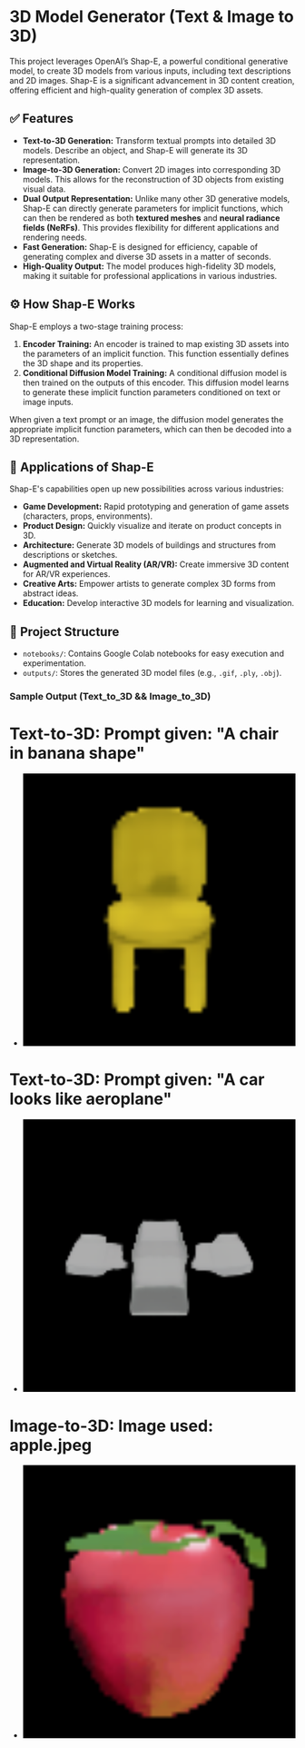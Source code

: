 # 3D Model Generator (Text & Image to 3D)

This project leverages OpenAI’s Shap-E, a powerful conditional generative model, to create 3D models from various inputs, including text descriptions and 2D images. Shap-E is a significant advancement in 3D content creation, offering efficient and high-quality generation of complex 3D assets.

## ✅ Features
- **Text-to-3D Generation:** Transform textual prompts into detailed 3D models. Describe an object, and Shap-E will generate its 3D representation.
- **Image-to-3D Generation:** Convert 2D images into corresponding 3D models. This allows for the reconstruction of 3D objects from existing visual data.
- **Dual Output Representation:** Unlike many other 3D generative models, Shap-E can directly generate parameters for implicit functions, which can then be rendered as both **textured meshes** and **neural radiance fields (NeRFs)**. This provides flexibility for different applications and rendering needs.
- **Fast Generation:** Shap-E is designed for efficiency, capable of generating complex and diverse 3D assets in a matter of seconds.
- **High-Quality Output:** The model produces high-fidelity 3D models, making it suitable for professional applications in various industries.

## ⚙️ How Shap-E Works
Shap-E employs a two-stage training process:
1.  **Encoder Training:** An encoder is trained to map existing 3D assets into the parameters of an implicit function. This function essentially defines the 3D shape and its properties.
2.  **Conditional Diffusion Model Training:** A conditional diffusion model is then trained on the outputs of this encoder. This diffusion model learns to generate these implicit function parameters conditioned on text or image inputs.

When given a text prompt or an image, the diffusion model generates the appropriate implicit function parameters, which can then be decoded into a 3D representation.

## 🚀 Applications of Shap-E
Shap-E's capabilities open up new possibilities across various industries:
-   **Game Development:** Rapid prototyping and generation of game assets (characters, props, environments).
-   **Product Design:** Quickly visualize and iterate on product concepts in 3D.
-   **Architecture:** Generate 3D models of buildings and structures from descriptions or sketches.
-   **Augmented and Virtual Reality (AR/VR):** Create immersive 3D content for AR/VR experiences.
-   **Creative Arts:** Empower artists to generate complex 3D forms from abstract ideas.
-   **Education:** Develop interactive 3D models for learning and visualization.

## 📁 Project Structure
-   `notebooks/`: Contains Google Colab notebooks for easy execution and experimentation.
-   `outputs/`: Stores the generated 3D model files (e.g., `.gif`, `.ply`, `.obj`).

### Sample Output (Text_to_3D && Image_to_3D)
# Text-to-3D: Prompt given: "A chair in banana shape"
- <img src="outputs/Chair.gif" width="500" alt="Yellow Chair">
# Text-to-3D: Prompt given: "A car looks like aeroplane"
- <img src="outputs/car.gif" width="500" alt="Grey Object">
# Image-to-3D: Image used: apple.jpeg
- <img src="outputs/apple.gif" width="500" alt="Red Apple">
